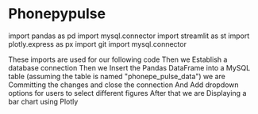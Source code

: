 # Phonepypulse


import pandas as pd
import mysql.connector
import streamlit as st
import plotly.express as px
import git
import mysql.connector

  These imports are used for our following code
 Then we Establish a database connection
 Then we Insert the Pandas DataFrame into a MySQL table (assuming the table is named "phonepe_pulse_data")
 we are Committing the changes and close the connection
 And Add dropdown options for users to select different figures
 After that we are Displaying a bar chart using Plotly
